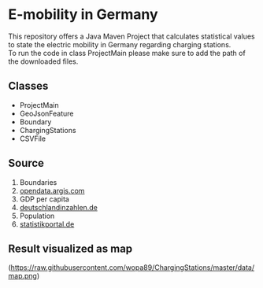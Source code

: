 # E-mobility in Germany
This repository offers a Java Maven Project that calculates statistical values to state the electric mobility in Germany regarding charging stations.  
To run the code in class ProjectMain please make sure to add the path of the downloaded files.

## Classes
- ProjectMain
- GeoJsonFeature
- Boundary
- ChargingStations
- CSVFile

## Source
1. Boundaries
  1. [opendata.argis.com](https://opendata-esri-de.opendata.arcgis.com/datasets/esri-de-content::bundesl%C3%A4ndergrenzen-2018)
2. GDP per capita
  1. [deutschlandinzahlen.de](https://www.deutschlandinzahlen.de/no_cache/tab/bundeslaender/volkswirtschaft0/bruttoinlandsprodukt/bruttoinlandsprodukt-je-einwohner?tx_diztables_pi1%5BsortBy%5D=col_28&tx_diztables_pi1%5BsortDirection%5D=asc&tx_diztables_pi1%5Bstart%5D=0)
3. Population
  1. [statistikportal.de](http://www.statistikportal.de/de/bevoelkerung/flaeche-und-bevoelkerung)

## Result visualized as map
(https://raw.githubusercontent.com/wopa89/ChargingStations/master/data/map.png)
